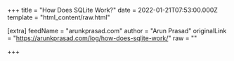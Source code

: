 
+++
title = "How Does SQLite Work?"
date = 2022-01-21T07:53:00.000Z
template = "html_content/raw.html"

[extra]
feedName = "arunkprasad.com"
author = "Arun Prasad"
originalLink = "https://arunkprasad.com/log/how-does-sqlite-work/"
raw = ""

+++

